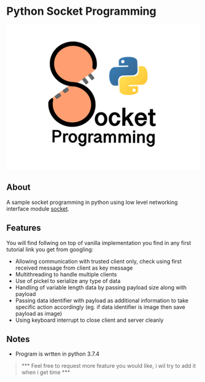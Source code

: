 # Python Socket Programming
<p align="center">
<img src="./client_data/sample_image.png" alt="drawing" width="512"/>
</p>

## About
A sample socket programming in python using low level networking interface module [socket](https://docs.python.org/3.3/library/socket.html). 

## Features
You will find follwing on top of vanilla implementation you find in any first tutorial link you get from googling:
* Allowing communication with trusted client only, check using first received message from client as key message
* Multithreading to handle multiple clients
* Use of pickel to serialize any type of data 
* Handling of variable length data by passing payload size along with payload
* Passing data identifier with payload as additional information to take specific action accordingly (eg. if data identifier is image then save payload as image)
* Using keyboard interrupt to close client and server cleanly

## Notes
* Program is wrtten in python 3.7.4


> *** Feel free to request more feature you would like, i wil try to add it when i get time ***

